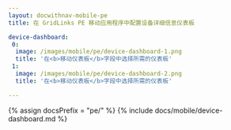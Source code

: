 ```yaml
---
layout: docwithnav-mobile-pe
title: 在 GridLinks PE 移动应用程序中配置设备详细信息仪表板

device-dashboard:
 0:
  image: /images/mobile/pe/device-dashboard-1.png
  title: '在<b>移动仪表板</b>字段中选择所需的仪表板'
 1:
  image: /images/mobile/pe/device-dashboard-2.png
  title: '在<b>移动仪表板</b>字段中选择所需的仪表板'

---
```


{% assign docsPrefix = "pe/" %}
{% include docs/mobile/device-dashboard.md %}